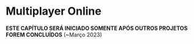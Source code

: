 # Multiplayer Online

**ESTE CAPÍTULO SERÁ INICIADO SOMENTE APÓS OUTROS PROJETOS FOREM CONCLUÍDOS** (~Março 2023)